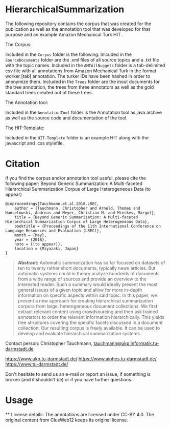 # HierarchicalSummarization 
The following repository contains the corpus that was created for the publication as well as the annotation tool that was developed for that purpose and an example Amazon Mechanical Turk HIT .

The Corpus:

Included in the `Corpus` folder is the following:
Inlcuded in the `SourceDocuments` folder are the .xml files of all source topics and a .txt file with the topic names.
Included in the `AMTAllNuggets` folder is a tab-delimited csv file with all annotations from Amazon Mechanical Turk in the format worker [tab] annotation. The turker IDs have been hashed in order to anonymize them.
Included in the `Trees` folder are the inout documents for the tree annotation, the trees from three annotators as well as the gold standard trees created out of these trees. 

The Annotation tool:

Included in the `AnnotationTool` folder is the Annotation tool as java archive as well as the source code and documentation of the tool.

The HIT-Template:

Included in the `HIT-Template` folder is an example HIT along with the javascript and .css stylefile.


# Citation
If you find the corpus and/or annotation tool useful, please cite the following paper: Beyond Generic Summarization: A Multi-faceted Hierarchical Summarization Corpus of Large Heterogeneous Data (to appear)

```
@inproceedings{Tauchmann.et.al.2018.LREC,
	author = {Tauchmann, Christopher and Arnold, Thomas and Hanselowski, Andreas and Meyer, Christian M. and Mieskes, Margot},
	title = {Beyond Generic Summarization: A Multi-faceted Hierarchical Summarization Corpus of Large Heterogeneous Data},
	booktitle = {Proceedings of the 11th International Conference on Language Resources and Evaluation (LREC)},
	month = {May},
	year = {2018},
	note = {(to appear)},
	location = {Miyazaki, Japan}
}
``` 

> **Abstract:** Automatic summarization has so far focused on datasets of ten to twenty rather short documents, typically news articles. But automatic systems could in theory analyze hundreds of documents from a wide range of sources and provide an overview to the interested reader. Such a summary would ideally present the most general issues of a given topic and allow for more in-depth information on specific aspects within said topic. In this paper, we present a new approach for creating hierarchical summarization corpora from large, heterogeneous document collections. We first extract relevant content using crowdsourcing and then ask trained annotators to order the relevant information hierarchically. This yields tree structures covering the specific facets discussed in a document collection. Our resulting corpus is freely available. It can be used to develop and evaluate hierarchical summarization systems.


Contact person: Christopher Tauchmann, tauchmann@ukp.informatik.tu-darmstadt.de

https://www.ukp.tu-darmstadt.de/
https://www.aiphes.tu-darmstadt.de/
https://www.tu-darmstadt.de/


Don't hesitate to send us an e-mail or report an issue, if something is broken (and it shouldn't be) or if you have further questions.


# Usage

** License details:
The annotations are licensed under CC-BY 4.0. The original content from ClueWeb12 keeps its original license.